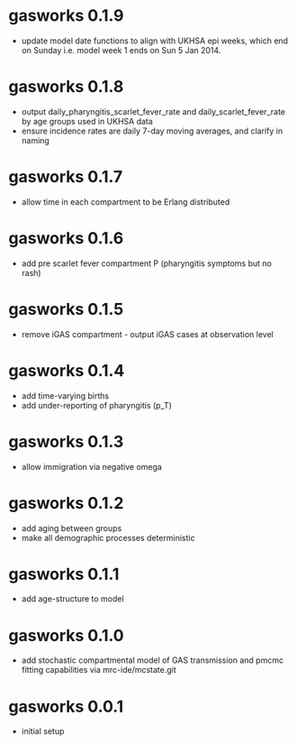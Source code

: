 # gasworks 0.1.9

* update model date functions to align with UKHSA epi weeks, which end on Sunday
i.e. model week 1 ends on Sun 5 Jan 2014.

# gasworks 0.1.8

* output daily_pharyngitis_scarlet_fever_rate and daily_scarlet_fever_rate
by age groups used in UKHSA data
* ensure incidence rates are daily 7-day moving averages, and clarify in naming

# gasworks 0.1.7

* allow time in each compartment to be Erlang distributed

# gasworks 0.1.6

* add pre scarlet fever compartment P (pharyngitis symptoms but no rash)

# gasworks 0.1.5

* remove iGAS compartment - output iGAS cases at observation level

# gasworks 0.1.4

* add time-varying births
* add under-reporting of pharyngitis (p_T)

# gasworks 0.1.3

* allow immigration via negative omega

# gasworks 0.1.2

* add aging between groups
* make all demographic processes deterministic

# gasworks 0.1.1

* add age-structure to model

# gasworks 0.1.0

* add stochastic compartmental model of GAS transmission and pmcmc fitting
capabilities via mrc-ide/mcstate.git

# gasworks 0.0.1

* initial setup
